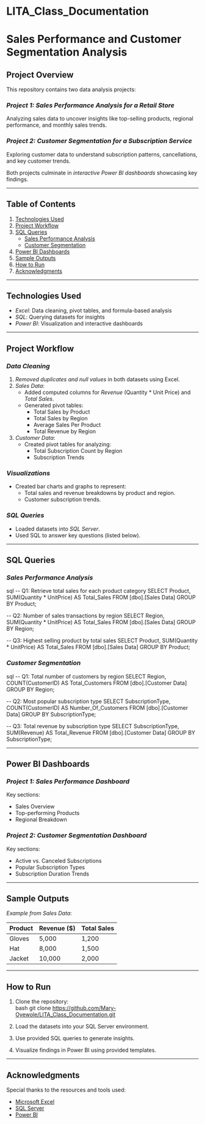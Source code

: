 # LITA_Class_Documentation
# Sales Performance and Customer Segmentation Analysis

## Project Overview

This repository contains two data analysis projects:

### *Project 1: Sales Performance Analysis for a Retail Store*  
Analyzing sales data to uncover insights like top-selling products, regional performance, and monthly sales trends.

### *Project 2: Customer Segmentation for a Subscription Service*  
Exploring customer data to understand subscription patterns, cancellations, and key customer trends.

Both projects culminate in *interactive Power BI dashboards* showcasing key findings.

---

## Table of Contents
1. [Technologies Used](#technologies-used)
2. [Project Workflow](#project-workflow)
3. [SQL Queries](#sql-queries)
   - [Sales Performance Analysis](#sales-performance-analysis)
   - [Customer Segmentation](#customer-segmentation)
4. [Power BI Dashboards](#power-bi-dashboards)
5. [Sample Outputs](#sample-outputs)
6. [How to Run](#how-to-run)
7. [Acknowledgments](#acknowledgments)

---

## Technologies Used

- *Excel*: Data cleaning, pivot tables, and formula-based analysis  
- *SQL*: Querying datasets for insights  
- *Power BI*: Visualization and interactive dashboards  

---

## Project Workflow

### *Data Cleaning*
1. *Removed duplicates and null values* in both datasets using Excel.
2. *Sales Data*:
   - Added computed columns for *Revenue* (Quantity * Unit Price) and *Total Sales*.
   - Generated pivot tables:
     - Total Sales by Product  
     - Total Sales by Region  
     - Average Sales Per Product  
     - Total Revenue by Region  
3. *Customer Data*:
   - Created pivot tables for analyzing:
     - Total Subscription Count by Region  
     - Subscription Trends

### *Visualizations*
- Created bar charts and graphs to represent:
  - Total sales and revenue breakdowns by product and region.
  - Customer subscription trends.

### *SQL Queries*
- Loaded datasets into *SQL Server*.
- Used SQL to answer key questions (listed below).

---

## SQL Queries

### *Sales Performance Analysis*

sql
-- Q1: Retrieve total sales for each product category
SELECT Product, SUM(Quantity * UnitPrice) AS Total_Sales
FROM [dbo].[Sales Data]
GROUP BY Product;

-- Q2: Number of sales transactions by region
SELECT Region, SUM(Quantity * UnitPrice) AS Total_Sales
FROM [dbo].[Sales Data]
GROUP BY Region;

-- Q3: Highest selling product by total sales
SELECT Product, SUM(Quantity * UnitPrice) AS Total_Sales
FROM [dbo].[Sales Data]
GROUP BY Product;


### *Customer Segmentation*

sql
-- Q1: Total number of customers by region
SELECT Region, COUNT(CustomerID) AS Total_Customers
FROM [dbo].[Customer Data]
GROUP BY Region;

-- Q2: Most popular subscription type
SELECT SubscriptionType, COUNT(CustomerID) AS Number_Of_Customers
FROM [dbo].[Customer Data]
GROUP BY SubscriptionType;

-- Q3: Total revenue by subscription type
SELECT SubscriptionType, SUM(Revenue) AS Total_Revenue
FROM [dbo].[Customer Data]
GROUP BY SubscriptionType;


---

## Power BI Dashboards

### *Project 1: Sales Performance Dashboard*
Key sections:
- Sales Overview  
- Top-performing Products  
- Regional Breakdown  

### *Project 2: Customer Segmentation Dashboard*
Key sections:
- Active vs. Canceled Subscriptions  
- Popular Subscription Types  
- Subscription Duration Trends  

---

## Sample Outputs

*Example from Sales Data*:  

| Product   | Revenue ($) | Total Sales |
|-----------|-------------|-------------|
| Gloves    | 5,000       | 1,200       |
| Hat       | 8,000       | 1,500       |
| Jacket    | 10,000      | 2,000       |

---

## How to Run

1. Clone the repository:  
   bash
   git clone https://github.com/Mary-Oyewole/LITA_Class_Documentation.git
   
2. Load the datasets into your SQL Server environment.
3. Use provided SQL queries to generate insights.
4. Visualize findings in Power BI using provided templates.

---

## Acknowledgments

Special thanks to the resources and tools used:
- [Microsoft Excel](https://www.microsoft.com/excel)
- [SQL Server](https://www.microsoft.com/sql-server)
- [Power BI](https://powerbi.microsoft.com)
